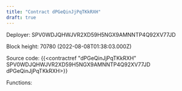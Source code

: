 ```yaml
---
title: "Contract dPGeQinJjPqTKkRXH"
draft: true
---
```

Deployer: SPV0WDJQHWJVR2XD59H5NGX9AMNNTP4Q92XV77JD


 



Block height: 70780 (2022-08-08T01:38:03.000Z)

Source code: {{<contractref "dPGeQinJjPqTKkRXH" SPV0WDJQHWJVR2XD59H5NGX9AMNNTP4Q92XV77JD dPGeQinJjPqTKkRXH>}}

Functions:


